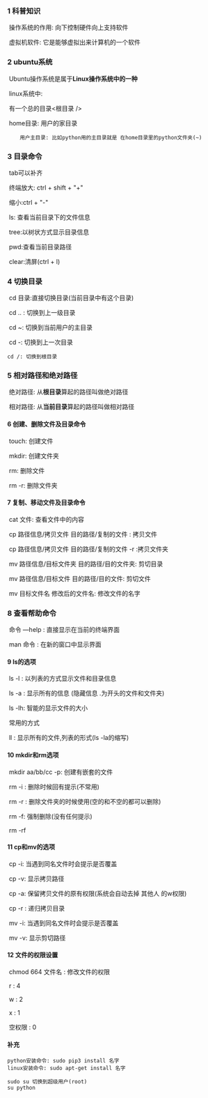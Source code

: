 ### 1 科普知识

​	操作系统的作用: 向下控制硬件向上支持软件

​	虚拟机软件: 它是能够虚拟出来计算机的一个软件

### 2 ubuntu系统

​	Ubuntu操作系统是属于**Linux操作系统中的一种**

​	linux系统中:

​		有一个总的目录<根目录 />

​		home目录: 用户的家目录

		用户主目录: 比如python用的主目录就是 在home目录里的python文件夹(~)

### 3 目录命令

​	tab可以补齐

​	终端放大: ctrl + shift + "+"

​        缩小:ctrl  + "-"



​	ls: 查看当前目录下的文件信息

​	tree:以树状方式显示目录信息

​	pwd:查看当前目录路径

​	clear:清屏(ctrl + l)

### 4 切换目录

​	cd 目录:直接切换目录(当前目录中有这个目录)

​	cd .. : 切换到上一级目录

​	cd ~: 切换到当前用户的主目录

​	cd -: 切换到上一次目录

 	cd /: 切换到根目录

### 5 相对路径和绝对路径

​	绝对路径: 从**根目录**算起的路径叫做绝对路径

​	相对路径: 从**当前目录**算起的路径叫做相对路径

#### 6 创建、删除文件及目录命令

​	touch: 创建文件

​	mkdir: 创建文件夹

​	rm: 删除文件

​	rm -r: 删除文件夹

#### 7 复制、移动文件及目录命令

​	cat  文件: 查看文件中的内容

​	cp 路径信息/拷贝文件  目的路径/复制的文件      :  拷贝文件

​	cp 路径信息/拷贝文件  目的路径/复制的文件  -r :拷贝文件夹

​	mv 路径信息/目标文件夹  目的路径/目的文件夹: 剪切目录

​	mv 路径信息/目标文件  目的路径/目的文件: 剪切文件

​	mv 目标文件名 修改后的文件名: 修改文件的名字

### 8  查看帮助命令

​	命令   —help : 直接显示在当前的终端界面

​	man   命令 : 在新的窗口中显示界面

#### 9 ls的选项

​	ls -l  : 以列表的方式显示文件和目录信息

​	ls -a : 显示所有的信息 (隐藏信息  .为开头的文件和文件夹)

​	ls -lh: 智能的显示文件的大小

​	常用的方式 

​	ll : 显示所有的文件,列表的形式(ls -la的缩写)

#### 10 mkdir和rm选项

​	mkdir aa/bb/cc -p: 创建有嵌套的文件

​	rm -i : 删除时候回有提示(不常用)

​	rm -r : 删除文件夹的时候使用(空的和不空的都可以删除)

​	rm -f: 强制删除(没有任何提示)

​	rm -rf 

#### 11 cp和mv的选项

​	cp -i: 当遇到同名文件时会提示是否覆盖

​	cp -v: 显示拷贝路径

​	cp -a: 保留拷贝文件的原有权限(系统会自动去掉 其他人 的w权限)

​	cp -r : 递归拷贝目录

​	mv -i: 当遇到同名文件时会提示是否覆盖

​	mv -v: 显示剪切路径

#### 12 文件的权限设置

​	chmod 664 文件名 : 修改文件的权限

​	r : 4 

​	w : 2

​	x : 1

​	空权限 : 0

#### 补充
	python安装命令: sudo pip3 install 名字
	linux安装命令: sudo apt-get install 名字

	sudo su 切换到超级用户(root)
	su python 




